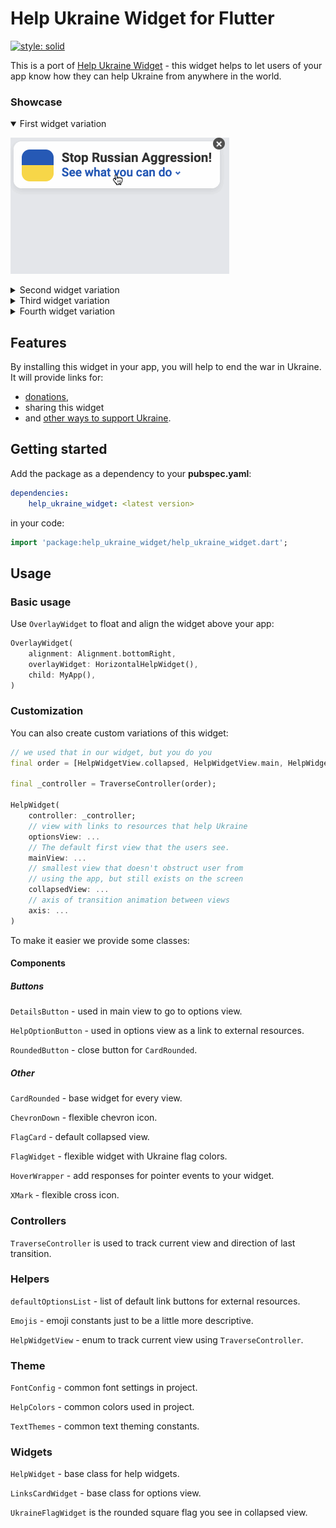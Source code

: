 # Help Ukraine Widget for Flutter
[![style: solid](https://img.shields.io/badge/style-solid-orange)](https://pub.dev/packages/solid_lints)

This is a port of [Help Ukraine Widget](https://helpukrainewinwidget.org/) -
this widget helps to let users of your app know how they can help Ukraine
from anywhere in the world.

### Showcase

<details open><summary>First widget variation</summary>

![First widget example](gifs/widget1.gif)
</details>

<details><summary>Second widget variation</summary>
    
![Second widget example](gifs/widget2.gif)
</details>

<details><summary>Third widget variation</summary>

![Third widget example](gifs/widget3.gif)
</details>

<details><summary>Fourth widget variation</summary>

![Fourth widget example](gifs/widget4.gif)
</details>

## Features
By installing this widget in your app, you will help to end the war in Ukraine.
It will provide links for:

* [donations](https://uahelp.monobank.ua/),
* sharing this widget
* and [other ways to support Ukraine](https://war.ukraine.ua/).

## Getting started
Add the package as a dependency to your __pubspec.yaml__:

``` yaml
dependencies:
    help_ukraine_widget: <latest version>
```

in your code:

``` dart
import 'package:help_ukraine_widget/help_ukraine_widget.dart';
```

## Usage

### Basic usage
Use `OverlayWidget` to float and align the widget above your app:
``` dart
OverlayWidget(
    alignment: Alignment.bottomRight,
    overlayWidget: HorizontalHelpWidget(),
    child: MyApp(),
)
```

### Customization
You can also create custom variations of this widget:
``` dart
// we used that in our widget, but you do you 
final order = [HelpWidgetView.collapsed, HelpWidgetView.main, HelpWidgetView.options];

final _controller = TraverseController(order);

HelpWidget(
    controller: _controller;
    // view with links to resources that help Ukraine
    optionsView: ...
    // The default first view that the users see.
    mainView: ...
    // smallest view that doesn't obstruct user from
    // using the app, but still exists on the screen
    collapsedView: ...
    // axis of transition animation between views
    axis: ...
)
```

To make it easier we provide some classes:

#### Components ####

##### Buttons #####

`DetailsButton` - used in main view to go to options view.

`HelpOptionButton` - used in options view as a link to external resources.

`RoundedButton` - close button for `CardRounded`.

##### Other #####

`CardRounded` - base widget for every view.

`ChevronDown` - flexible chevron icon.

`FlagCard` - default collapsed view.

`FlagWidget` - flexible widget with Ukraine flag colors.

`HoverWrapper` - add responses for pointer events to your widget.

`XMark` - flexible cross icon.

### Controllers
`TraverseController` is used to track current view and direction of last transition.

### Helpers

`defaultOptionsList` - list of default link buttons for external resources.

`Emojis` - emoji constants just to be a little more descriptive.

`HelpWidgetView` - enum to track current view using `TraverseController`.

### Theme
`FontConfig` - common font settings in project.

`HelpColors` - common colors used in project.

`TextThemes` - common text theming constants.

### Widgets

`HelpWidget` - base class for help widgets.

`LinksCardWidget` - base class for options view.

`UkraineFlagWidget` is the rounded square flag you see in collapsed view.
